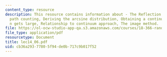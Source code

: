 ```yaml
---
content_type: resource
description: This resource contains information about - The Reflection Principle and
  path counting, Deriving the arcsine distribution, Obtaining a continuum result as
  n gets large, Relationship to continuum approach, The image method.
file: https://ol-ocw-studio-app-qa.s3.amazonaws.com/courses/18-366-random-walks-and-diffusion-fall-2006/cb36a29377805f94de0b717c9b017f52_lec14_06.pdf
file_type: application/pdf
resourcetype: Document
title: lec14_06.pdf
uid: cb36a293-7780-5f94-de0b-717c9b017f52
---
```

